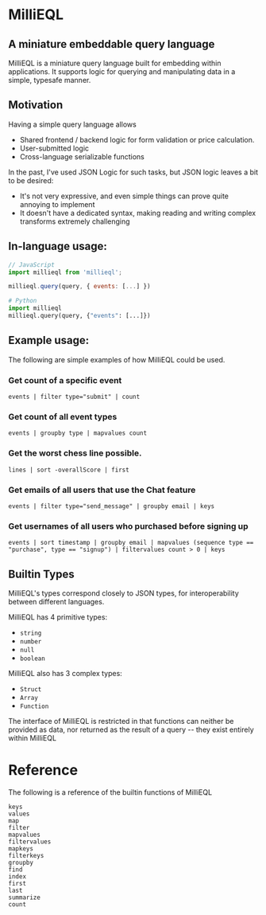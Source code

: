 # MilliEQL
## A miniature embeddable query language

MilliEQL is a miniature query language built for embedding within applications. It supports
logic for querying and manipulating data in a simple, typesafe manner.

## Motivation
Having a simple query language allows 
* Shared frontend / backend logic for form validation or price calculation. 
* User-submitted logic
* Cross-language serializable functions

In the past, I've used JSON Logic for such tasks, but JSON logic leaves a bit to be desired:
* It's not very expressive, and even simple things can prove quite annoying to implement
* It doesn't have a dedicated syntax, making reading and writing complex transforms extremely challenging

## In-language usage:

```js
// JavaScript
import millieql from 'millieql';

millieql.query(query, { events: [...] })
```

```py
# Python
import millieql
millieql.query(query, {"events": [...]})
```



## Example usage:
The following are simple examples of how MilliEQL could be used.

### Get count of a specific event
`events | filter type="submit" | count`

### Get count of all event types
`events | groupby type | mapvalues count`

### Get the worst chess line possible.
`lines | sort -overallScore | first`

### Get emails of all users that use the Chat feature
`events | filter type="send_message" | groupby email | keys`

### Get usernames of all users who purchased before signing up
`events | sort timestamp | groupby email | mapvalues (sequence type == "purchase", type == "signup") | filtervalues count > 0 | keys`

## Builtin Types
MilliEQL's types correspond closely to JSON types, for interoperability between different languages.

MilliEQL has 4 primitive types:
- `string`
- `number`
- `null`
- `boolean`

MilliEQL also has 3 complex types:
- `Struct`
- `Array`
- `Function`

The interface of MilliEQL is restricted in that functions can neither be provided as data, nor returned as the result of a query -- they exist entirely within MilliEQL


# Reference
The following is a reference of the builtin functions of MilliEQL

```
keys
values
map
filter
mapvalues
filtervalues
mapkeys
filterkeys
groupby
find
index
first
last
summarize
count
```